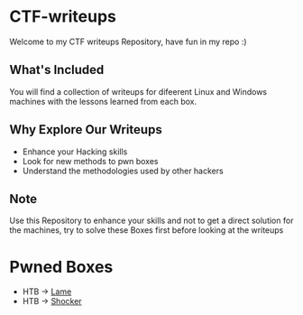 # CTF-writeups


Welcome to my CTF writeups Repository, have fun in my repo :)



## What's Included

You will find a collection of writeups for difeerent Linux and Windows machines with the lessons learned from each box.

## Why Explore Our Writeups

- Enhance your Hacking skills
- Look for new methods to pwn boxes
- Understand the methodologies used by other hackers




## Note

Use this Repository to enhance your skills and not to get a direct solution for the machines, try to solve these Boxes first before looking at the writeups

# Pwned Boxes

- HTB  -> [Lame](HTB/Lame)
- HTB  ->  [Shocker](HTB/Shocker)